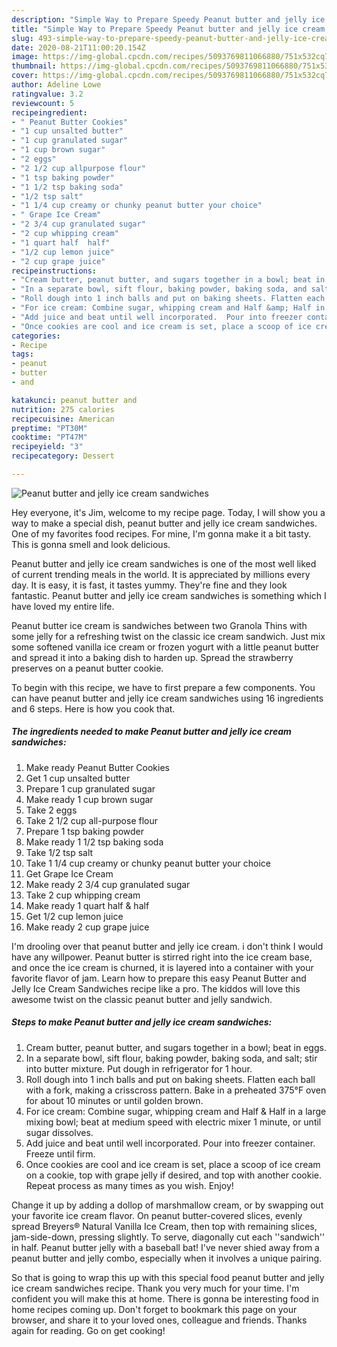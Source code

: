 ```yaml
---
description: "Simple Way to Prepare Speedy Peanut butter and jelly ice cream sandwiches"
title: "Simple Way to Prepare Speedy Peanut butter and jelly ice cream sandwiches"
slug: 493-simple-way-to-prepare-speedy-peanut-butter-and-jelly-ice-cream-sandwiches
date: 2020-08-21T11:00:20.154Z
image: https://img-global.cpcdn.com/recipes/5093769811066880/751x532cq70/peanut-butter-and-jelly-ice-cream-sandwiches-recipe-main-photo.jpg
thumbnail: https://img-global.cpcdn.com/recipes/5093769811066880/751x532cq70/peanut-butter-and-jelly-ice-cream-sandwiches-recipe-main-photo.jpg
cover: https://img-global.cpcdn.com/recipes/5093769811066880/751x532cq70/peanut-butter-and-jelly-ice-cream-sandwiches-recipe-main-photo.jpg
author: Adeline Lowe
ratingvalue: 3.2
reviewcount: 5
recipeingredient:
- " Peanut Butter Cookies"
- "1 cup unsalted butter"
- "1 cup granulated sugar"
- "1 cup brown sugar"
- "2 eggs"
- "2 1/2 cup allpurpose flour"
- "1 tsp baking powder"
- "1 1/2 tsp baking soda"
- "1/2 tsp salt"
- "1 1/4 cup creamy or chunky peanut butter your choice"
- " Grape Ice Cream"
- "2 3/4 cup granulated sugar"
- "2 cup whipping cream"
- "1 quart half  half"
- "1/2 cup lemon juice"
- "2 cup grape juice"
recipeinstructions:
- "Cream butter, peanut butter, and sugars together in a bowl; beat in eggs."
- "In a separate bowl, sift flour, baking powder, baking soda, and salt; stir into butter mixture. Put dough in refrigerator for 1 hour."
- "Roll dough into 1 inch balls and put on baking sheets. Flatten each ball with a fork, making a crisscross pattern. Bake in a preheated 375°F oven for about 10 minutes or until golden brown."
- "For ice cream: Combine sugar, whipping cream and Half &amp; Half in a large mixing bowl; beat at medium speed with electric mixer 1 minute, or until sugar dissolves."
- "Add juice and beat until well incorporated.  Pour into freezer container. Freeze until firm."
- "Once cookies are cool and ice cream is set, place a scoop of ice cream on a cookie, top with grape jelly if desired, and top with another cookie. Repeat process as many times as you wish. Enjoy!"
categories:
- Recipe
tags:
- peanut
- butter
- and

katakunci: peanut butter and 
nutrition: 275 calories
recipecuisine: American
preptime: "PT30M"
cooktime: "PT47M"
recipeyield: "3"
recipecategory: Dessert

---
```



![Peanut butter and jelly ice cream sandwiches](https://img-global.cpcdn.com/recipes/5093769811066880/751x532cq70/peanut-butter-and-jelly-ice-cream-sandwiches-recipe-main-photo.jpg)

Hey everyone, it's Jim, welcome to my recipe page. Today, I will show you a way to make a special dish, peanut butter and jelly ice cream sandwiches. One of my favorites food recipes. For mine, I'm gonna make it a bit tasty. This is gonna smell and look delicious.

Peanut butter and jelly ice cream sandwiches is one of the most well liked of current trending meals in the world. It is appreciated by millions every day. It is easy, it is fast, it tastes yummy. They're fine and they look fantastic. Peanut butter and jelly ice cream sandwiches is something which I have loved my entire life.

Peanut butter ice cream is sandwiches between two Granola Thins with some jelly for a refreshing twist on the classic ice cream sandwich. Just mix some softened vanilla ice cream or frozen yogurt with a little peanut butter and spread it into a baking dish to harden up. Spread the strawberry preserves on a peanut butter cookie.


To begin with this recipe, we have to first prepare a few components. You can have peanut butter and jelly ice cream sandwiches using 16 ingredients and 6 steps. Here is how you cook that.

<!--inarticleads1-->

##### The ingredients needed to make Peanut butter and jelly ice cream sandwiches:

1. Make ready  Peanut Butter Cookies
1. Get 1 cup unsalted butter
1. Prepare 1 cup granulated sugar
1. Make ready 1 cup brown sugar
1. Take 2 eggs
1. Take 2 1/2 cup all-purpose flour
1. Prepare 1 tsp baking powder
1. Make ready 1 1/2 tsp baking soda
1. Take 1/2 tsp salt
1. Take 1 1/4 cup creamy or chunky peanut butter your choice
1. Get  Grape Ice Cream
1. Make ready 2 3/4 cup granulated sugar
1. Take 2 cup whipping cream
1. Make ready 1 quart half &amp; half
1. Get 1/2 cup lemon juice
1. Make ready 2 cup grape juice


I&#39;m drooling over that peanut butter and jelly ice cream. i don&#39;t think I would have any willpower. Peanut butter is stirred right into the ice cream base, and once the ice cream is churned, it is layered into a container with your favorite flavor of jam. Learn how to prepare this easy Peanut Butter and Jelly Ice Cream Sandwiches recipe like a pro. The kiddos will love this awesome twist on the classic peanut butter and jelly sandwich. 

<!--inarticleads2-->

##### Steps to make Peanut butter and jelly ice cream sandwiches:

1. Cream butter, peanut butter, and sugars together in a bowl; beat in eggs.
1. In a separate bowl, sift flour, baking powder, baking soda, and salt; stir into butter mixture. Put dough in refrigerator for 1 hour.
1. Roll dough into 1 inch balls and put on baking sheets. Flatten each ball with a fork, making a crisscross pattern. Bake in a preheated 375°F oven for about 10 minutes or until golden brown.
1. For ice cream: Combine sugar, whipping cream and Half &amp; Half in a large mixing bowl; beat at medium speed with electric mixer 1 minute, or until sugar dissolves.
1. Add juice and beat until well incorporated.  Pour into freezer container. Freeze until firm.
1. Once cookies are cool and ice cream is set, place a scoop of ice cream on a cookie, top with grape jelly if desired, and top with another cookie. Repeat process as many times as you wish. Enjoy!


Change it up by adding a dollop of marshmallow cream, or by swapping out your favorite ice cream flavor. On peanut butter-covered slices, evenly spread Breyers® Natural Vanilla Ice Cream, then top with remaining slices, jam-side-down, pressing slightly. To serve, diagonally cut each &#39;&#39;sandwich&#39;&#39; in half. Peanut butter jelly with a baseball bat! I&#39;ve never shied away from a peanut butter and jelly combo, especially when it involves a unique pairing. 

So that is going to wrap this up with this special food peanut butter and jelly ice cream sandwiches recipe. Thank you very much for your time. I'm confident you will make this at home. There is gonna be interesting food in home recipes coming up. Don't forget to bookmark this page on your browser, and share it to your loved ones, colleague and friends. Thanks again for reading. Go on get cooking!
